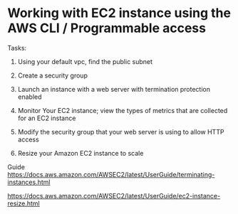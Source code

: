 # Working with EC2 instance using the AWS CLI / Programmable access

Tasks:

1. Using your default vpc, find the public subnet

2. Create a security group
3. Launch an instance with a web server with termination protection enabled
4. Monitor Your EC2 instance; view the types of metrics that are collected for an EC2 instance
5. Modify the security group that your web server is using to allow HTTP access
6. Resize your Amazon EC2 instance to scale


  
Guide
https://docs.aws.amazon.com/AWSEC2/latest/UserGuide/terminating-instances.html


https://docs.aws.amazon.com/AWSEC2/latest/UserGuide/ec2-instance-resize.html